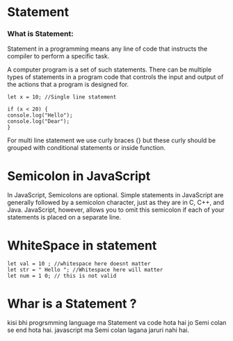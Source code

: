 # Statement

### What is Statement:

Statement in a programming means any line of code that instructs the compiler to perform
a specific task.

A computer program is a set of such statements. There can be multiple types of statements
in a program code that controls the input and output of the actions that a program is
designed for.

```
let x = 10; //Single line statement

if (x < 20) {
console.log("Hello");
console.log("Dear");
}
```

For multi line statement we use curly braces {} but these curly should be grouped with conditional statements or inside function.

# Semicolon in JavaScript

In JavaScript, Semicolons are optional. Simple statements in JavaScript are generally
followed by a semicolon character, just as they are in C, C++, and Java. JavaScript,
however, allows you to omit this semicolon if each of your statements is placed on a
separate line.

# WhiteSpace in statement

```
let val = 10 ; //whitespace here doesnt matter
let str = " Hello "; //Whitespace here will matter
let num = 1 0; // this is not valid
```

# Whar is a Statement ?

kisi bhi progrsmming language ma Statement va code hota hai jo Semi colan se end hota hai.
javascript ma Semi colan lagana jaruri nahi hai.
